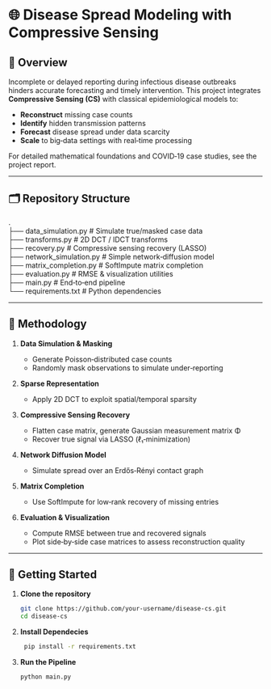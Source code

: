 # 🌐 Disease Spread Modeling with Compressive Sensing

## 📖 Overview
Incomplete or delayed reporting during infectious disease outbreaks hinders accurate forecasting and timely intervention. This project integrates **Compressive Sensing (CS)** with classical epidemiological models to:

- **Reconstruct** missing case counts  
- **Identify** hidden transmission patterns  
- **Forecast** disease spread under data scarcity  
- **Scale** to big‑data settings with real‑time processing  

For detailed mathematical foundations and COVID‑19 case studies, see the project report.

---

## 🗂 Repository Structure
.  
├── data_simulation.py # Simulate true/masked case data  
├── transforms.py # 2D DCT / IDCT transforms  
├── recovery.py # Compressive sensing recovery (LASSO)  
├── network_simulation.py # Simple network‑diffusion model  
├── matrix_completion.py # SoftImpute matrix completion  
├── evaluation.py # RMSE & visualization utilities  
├── main.py # End‑to‑end pipeline   
└── requirements.txt # Python dependencies  


---

## 🔬 Methodology
1. **Data Simulation & Masking**  
   - Generate Poisson‑distributed case counts  
   - Randomly mask observations to simulate under‑reporting  

2. **Sparse Representation**  
   - Apply 2D DCT to exploit spatial/temporal sparsity  

3. **Compressive Sensing Recovery**  
   - Flatten case matrix, generate Gaussian measurement matrix Φ  
   - Recover true signal via LASSO (ℓ₁‑minimization)  

4. **Network Diffusion Model**  
   - Simulate spread over an Erdős‑Rényi contact graph  

5. **Matrix Completion**  
   - Use SoftImpute for low‑rank recovery of missing entries  

6. **Evaluation & Visualization**  
   - Compute RMSE between true and recovered signals  
   - Plot side‑by‑side case matrices to assess reconstruction quality  

---

## 🚀 Getting Started
1. **Clone the repository**  
   ```bash
   git clone https://github.com/your-username/disease-cs.git
   cd disease-cs

2. **Install Dependecies**  
   ```bash
    pip install -r requirements.txt

3. **Run the Pipeline**  
   ```bash
   python main.py
   
